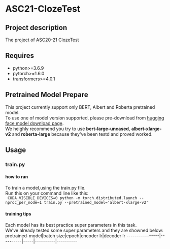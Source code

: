 # ASC21-ClozeTest
## Project description
The project of ASC20-21 ClozeTest
## Requires
- python>=3.6.9
- pytorch>=1.6.0
- transformers>=4.0.1
## Pretrained Model Prepare
This project currently support only BERT, Albert and Roberta pretrained model.<br>
To use one of model version supported, please pre-download from [hugging face model download page](https://huggingface.co/models).<br>
We heighly recommend you try to use **bert-large-uncased**, **albert-xlarge-v2** and **roberta-large** because they've been testd and proved worked.<br>
## Usage
### train.py
#### how to ran
To train a model,using the train.py file.<br>
Run this on your command line like this:<br>
 ` CUDA_VISIBLE_DEVICES=0 python -m torch.distributed.launch --nproc_per_node=1 train.py --pretrained_model='albert-xlarge-v2'`
#### training tips
Each model has its best practice super parameters in this task.<br>
We've already tested some super parameters and they are showned below:<br>
pretrained-model|batch size|epoch|encoder lr|decoder lr
----------------|----------|-----|----------|----------
